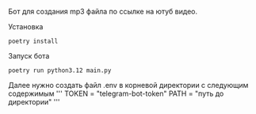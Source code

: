 Бот для создания mp3 файла по ссылке на ютуб видео.

Установка
```
poetry install 
```
Запуск бота
```
poetry run python3.12 main.py
```
Далее нужно создать файл .env в корневой директории с следующим содержимым
'''
TOKEN = "telegram-bot-token"
PATH = "путь до директории"
'''


